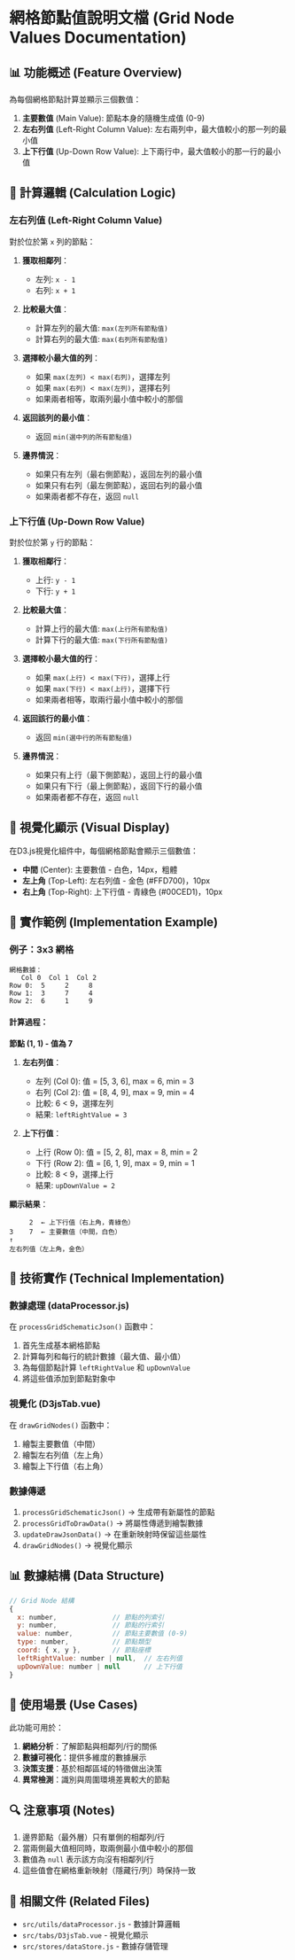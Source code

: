 # 網格節點值說明文檔 (Grid Node Values Documentation)

## 📊 功能概述 (Feature Overview)

為每個網格節點計算並顯示三個數值：

1. **主要數值** (Main Value): 節點本身的隨機生成值 (0-9)
2. **左右列值** (Left-Right Column
   Value): 左右兩列中，最大值較小的那一列的最小值
3. **上下行值** (Up-Down Row Value): 上下兩行中，最大值較小的那一行的最小值

## 🎯 計算邏輯 (Calculation Logic)

### 左右列值 (Left-Right Column Value)

對於位於第 `x` 列的節點：

1. **獲取相鄰列**：

   - 左列: `x - 1`
   - 右列: `x + 1`

2. **比較最大值**：

   - 計算左列的最大值: `max(左列所有節點值)`
   - 計算右列的最大值: `max(右列所有節點值)`

3. **選擇較小最大值的列**：

   - 如果 `max(左列) < max(右列)`，選擇左列
   - 如果 `max(右列) < max(左列)`，選擇右列
   - 如果兩者相等，取兩列最小值中較小的那個

4. **返回該列的最小值**：

   - 返回 `min(選中列的所有節點值)`

5. **邊界情況**：
   - 如果只有左列（最右側節點），返回左列的最小值
   - 如果只有右列（最左側節點），返回右列的最小值
   - 如果兩者都不存在，返回 `null`

### 上下行值 (Up-Down Row Value)

對於位於第 `y` 行的節點：

1. **獲取相鄰行**：

   - 上行: `y - 1`
   - 下行: `y + 1`

2. **比較最大值**：

   - 計算上行的最大值: `max(上行所有節點值)`
   - 計算下行的最大值: `max(下行所有節點值)`

3. **選擇較小最大值的行**：

   - 如果 `max(上行) < max(下行)`，選擇上行
   - 如果 `max(下行) < max(上行)`，選擇下行
   - 如果兩者相等，取兩行最小值中較小的那個

4. **返回該行的最小值**：

   - 返回 `min(選中行的所有節點值)`

5. **邊界情況**：
   - 如果只有上行（最下側節點），返回上行的最小值
   - 如果只有下行（最上側節點），返回下行的最小值
   - 如果兩者都不存在，返回 `null`

## 🎨 視覺化顯示 (Visual Display)

在D3.js視覺化組件中，每個網格節點會顯示三個數值：

- **中間** (Center): 主要數值 - 白色，14px，粗體
- **左上角** (Top-Left): 左右列值 - 金色 (#FFD700)，10px
- **右上角** (Top-Right): 上下行值 - 青綠色 (#00CED1)，10px

## 📝 實作範例 (Implementation Example)

### 例子：3x3 網格

```
網格數據：
   Col 0  Col 1  Col 2
Row 0:  5     2     8
Row 1:  3     7     4
Row 2:  6     1     9
```

#### 計算過程：

**節點 (1, 1) - 值為 7**

1. **左右列值**：

   - 左列 (Col 0): 值 = [5, 3, 6], max = 6, min = 3
   - 右列 (Col 2): 值 = [8, 4, 9], max = 9, min = 4
   - 比較: 6 < 9，選擇左列
   - 結果: `leftRightValue = 3`

2. **上下行值**：
   - 上行 (Row 0): 值 = [5, 2, 8], max = 8, min = 2
   - 下行 (Row 2): 值 = [6, 1, 9], max = 9, min = 1
   - 比較: 8 < 9，選擇上行
   - 結果: `upDownValue = 2`

**顯示結果**：

```
     2  ← 上下行值（右上角，青綠色）
3    7  ← 主要數值（中間，白色）
↑
左右列值（左上角，金色）
```

## 🔧 技術實作 (Technical Implementation)

### 數據處理 (dataProcessor.js)

在 `processGridSchematicJson()` 函數中：

1. 首先生成基本網格節點
2. 計算每列和每行的統計數據（最大值、最小值）
3. 為每個節點計算 `leftRightValue` 和 `upDownValue`
4. 將這些值添加到節點對象中

### 視覺化 (D3jsTab.vue)

在 `drawGridNodes()` 函數中：

1. 繪製主要數值（中間）
2. 繪製左右列值（左上角）
3. 繪製上下行值（右上角）

### 數據傳遞

1. `processGridSchematicJson()` → 生成帶有新屬性的節點
2. `processGridToDrawData()` → 將屬性傳遞到繪製數據
3. `updateDrawJsonData()` → 在重新映射時保留這些屬性
4. `drawGridNodes()` → 視覺化顯示

## 📊 數據結構 (Data Structure)

```javascript
// Grid Node 結構
{
  x: number,              // 節點的列索引
  y: number,              // 節點的行索引
  value: number,          // 節點主要數值 (0-9)
  type: number,           // 節點類型
  coord: { x, y },        // 節點座標
  leftRightValue: number | null,  // 左右列值
  upDownValue: number | null      // 上下行值
}
```

## 🎯 使用場景 (Use Cases)

此功能可用於：

1. **網絡分析**：了解節點與相鄰列/行的關係
2. **數據可視化**：提供多維度的數據展示
3. **決策支援**：基於相鄰區域的特徵做出決策
4. **異常檢測**：識別與周圍環境差異較大的節點

## 🔍 注意事項 (Notes)

1. 邊界節點（最外層）只有單側的相鄰列/行
2. 當兩側最大值相同時，取兩側最小值中較小的那個
3. 數值為 `null` 表示該方向沒有相鄰列/行
4. 這些值會在網格重新映射（隱藏行/列）時保持一致

## 📖 相關文件 (Related Files)

- `src/utils/dataProcessor.js` - 數據計算邏輯
- `src/tabs/D3jsTab.vue` - 視覺化顯示
- `src/stores/dataStore.js` - 數據存儲管理


